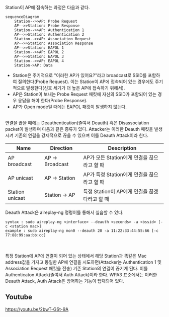 Station이 AP에 접속하는 과정은 다음과 같다.

```mermaid
sequenceDiagram
    Station-->>AP: Probe Request
    AP-->>Station: Probe Response
    Station-->>AP: Authentication 1
    AP-->>Station: Authentication 2
    Station-->>AP: Association Request
    AP-->>Station: Association Response
    AP-->>Station: EAPOL 1
    Station-->>AP: EAPOL 2
    AP-->>Station: EAPOL 3
    Station-->>AP: EAPOL 4
    Station->AP: Data
```
* Station은 주기적으로 "이러한 AP가 있어요?"라고 broadcast로 SSID를 포함하여 질의한다(Probe Request). 이는 Station이 AP에 접속되어 있는 경우에도 주기적으로 발생한다(신호 세기가 더 높은 AP에 접속하기 위해서).
* AP은 Station이 보내는 Probe Request 패킷에 자신의 SSID가 포함되어 있는 경우 응답을 해야 한다(Probe Response).
* AP가 Open mode일 때에는 EAPOL 패킷이 발생하지 않는다.

<br>
연결을 끊을 때에는 Deauthentication(줄여서 Deauth) 혹은 Disassociation packet이 발생하며 다음과 같은 종류가 있다. Attacker는 이러한 Deauth 패킷을 발생시켜 기존의 연결을 강제적으로 끊을 수 있으며 이를 Deauth Attack이라 한다.

|Name|Direction|Description|
|-|-|-|
|AP broadcast|AP -> Broadcast|AP가 모든 Station에게 연결을 끊으라고 할 때|
|AP unicast|AP -> Station|AP가 특정 Station에게 연결을 끊으라고 할 때|
|Station unicast|Station -> AP|특정 Station이 AP에게 연결을 끊겠다라고 할 때|

Deauth Attack은 aireplay-ng 명령어를 통해서 실습할 수 있다.
```
syntax : sudo aireplay-ng <interface> --deauth <seconds> -a <bssid> [-c <station mac>]
example : sudo aireplay-ng mon0 --deauth 20 -a 11:22:33:44:55:66 [-c 77:88:99:aa:bb:cc]
```

<br><br>
특정 Station에 AP에 연결이 되어 있는 상태에서 해당 Station과 똑같은 Mac address값을 가지고 동일한 AP에 연결을 시도하면(Attacker는 Authentication 1 및 Association Request 패킷을 전송) 기존 Station의 연결이 끊기게 된다. 이를 Authenticaton Attack(줄여서 Auth Attack)이라 한다. WPA3 표준에서는 이러한 Deauth Attack, Auth Attack은 방어하는 기능이 탑재되어 있다.

## Youtube
https://youtu.be/2bwT-GSt-9A